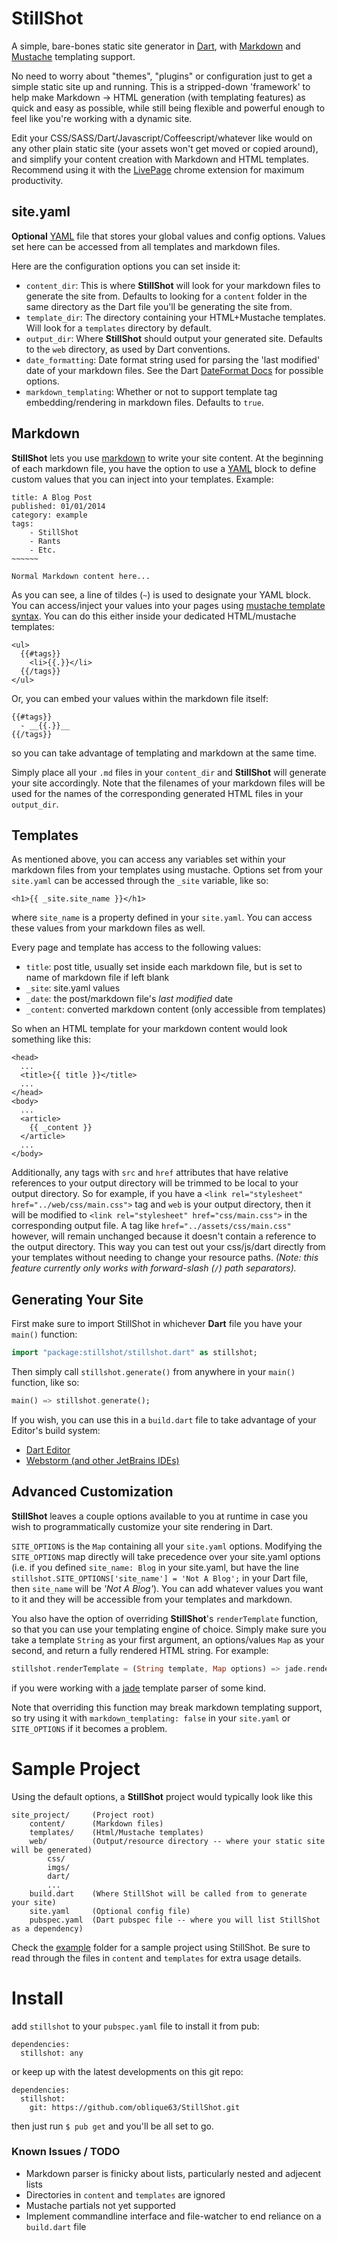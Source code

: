 StillShot
==========

A simple, bare-bones static site generator in [Dart][dart], with [Markdown][markdown]
and [Mustache][mustache] templating support.

No need to worry about "themes", "plugins" or configuration just to get a simple static site up and running.
This is a stripped-down 'framework' to help make Markdown -> HTML generation (with templating features)
as quick and easy as possible, while still being flexible and powerful enough to feel like you're working with
a dynamic site.

Edit your CSS/SASS/Dart/Javascript/Coffeescript/whatever like would on any other plain static site
(your assets won't get moved or copied around), and simplify your content creation with Markdown and HTML templates.
Recommend using it with the [LivePage][livepage] chrome extension for maximum productivity.


## site.yaml
**Optional** [YAML][yaml] file that stores your global values and config options.
Values set here can be accessed from all templates and markdown files.

Here are the configuration options you can set inside it:

- `content_dir`: This is where **StillShot** will look for your markdown files to generate the site from.
Defaults to looking for a `content` folder in the same directory as the Dart file you'll be generating the site from.
- `template_dir`: The directory containing your HTML+Mustache templates. Will look for a `templates` directory by default.
- `output_dir`: Where **StillShot** should output your generated site. Defaults to the `web` directory, as used by Dart conventions.
- `date_formatting`: Date format string used for parsing the 'last modified' date of your markdown files. See the Dart
[DateFormat Docs](https://api.dartlang.org/docs/channels/stable/latest/intl/DateFormat.html) for possible options.
- `markdown_templating`: Whether or not to support template tag embedding/rendering in markdown files. Defaults to `true`.


## Markdown
**StillShot** lets you use [markdown][markdown] to write your site content. At the beginning of each markdown file, you
have the option to use a [YAML][yaml] block to define custom values that you can inject into your templates. Example:

    title: A Blog Post
    published: 01/01/2014
    category: example
    tags:
        - StillShot
        - Rants
        - Etc.
    ~~~~~~

    Normal Markdown content here...

As you can see, a line of tildes (`~`) is used to designate your YAML block. You can access/inject your values into
your pages using [mustache template syntax][mustache]. You can do this either inside your dedicated HTML/mustache templates:

    <ul>
      {{#tags}}
        <li>{{.}}</li>
      {{/tags}}
    </ul>

Or, you can embed your values within the markdown file itself:

    {{#tags}}
      - __{{.}}__
    {{/tags}}

so you can take advantage of templating and markdown at the same time.

Simply place all your `.md` files in your `content_dir` and **StillShot** will generate your site accordingly. Note that
the filenames of your markdown files will be used for the names of the corresponding generated HTML files in your `output_dir`.


## Templates
As mentioned above, you can access any variables set within your markdown files from your templates using mustache. Options
set from your `site.yaml` can be accessed through the `_site` variable, like so:

    <h1>{{ _site.site_name }}</h1>

where `site_name` is a property defined in your `site.yaml`. You can access these values from your markdown files as well.

Every page and template has access to the following values:

- `title`: post title, usually set inside each markdown file, but is set to name of markdown file if left blank
- `_site`: site.yaml values
- `_date`: the post/markdown file's _last modified_ date
- `_content`: converted markdown content (only accessible from templates)

So when an HTML template for your markdown content would look something like this:

    <head>
      ...
      <title>{{ title }}</title>
      ...
    </head>
    <body>
      ...
      <article>
        {{ _content }}
      </article>
      ...
    </body>

Additionally, any tags with `src` and `href` attributes that have relative references to your output directory will be trimmed
to be local to your output directory. So for example, if you have a `<link rel="stylesheet" href="../web/css/main.css">` tag and
`web` is your output directory, then it will be modified to `<link rel="stylesheet" href="css/main.css">` in the corresponding
output file. A tag like `href="../assets/css/main.css"` however, will remain unchanged because it doesn't contain a reference to
the output directory. This way you can test out your css/js/dart directly from your templates without needing to change your
resource paths. _(Note: this feature currently only works with forward-slash (`/`) path separators)._


## Generating Your Site
First make sure to import StillShot in whichever **Dart** file you have your `main()` function:
```dart
import "package:stillshot/stillshot.dart" as stillshot;
```

Then simply call `stillshot.generate()` from anywhere in your `main()` function, like so:
```dart
main() => stillshot.generate();
```

If you wish, you can use this in a `build.dart` file to take advantage of your Editor's build system:

- [Dart Editor](https://www.dartlang.org/tools/editor/build.html)
- [Webstorm (and other JetBrains IDEs)](http://stackoverflow.com/questions/17266106/how-to-run-build-dart-in-webstorm)


## Advanced Customization
**StillShot** leaves a couple options available to you at runtime in case you wish to programmatically
customize your site rendering in Dart.

`SITE_OPTIONS` is the `Map` containing all your `site.yaml` options. Modifying the `SITE_OPTIONS` map directly will
take precedence over your site.yaml options (i.e. if you defined `site_name: Blog` in your site.yaml, but have the
line `stillshot.SITE_OPTIONS['site_name'] = 'Not A Blog';` in your Dart file, then `site_name` will be _'Not A Blog'_). You can
add whatever values you want to it and they will be accessible from your templates and markdown.

You also have the option of overriding **StillShot**'s  `renderTemplate` function, so that you can use
your templating engine of choice. Simply make sure you take a template `String` as your first argument, an
options/values `Map` as your second, and return a fully rendered HTML string. For example:

```dart
stillshot.renderTemplate = (String template, Map options) => jade.renderString(template, options);
```
if you were working with a [jade](http://jade-lang.com/) template parser of some kind.

Note that overriding this function may break markdown templating support, so try using it with `markdown_templating: false`
in your `site.yaml` or `SITE_OPTIONS` if it becomes a problem.


# Sample Project
Using the default options, a **StillShot** project would typically look like this

    site_project/     (Project root)
        content/      (Markdown files)
        templates/    (Html/Mustache templates)
        web/          (Output/resource directory -- where your static site will be generated)
            css/
            imgs/
            dart/
            ...
        build.dart    (Where StillShot will be called from to generate your site)
        site.yaml     (Optional config file)
        pubspec.yaml  (Dart pubspec file -- where you will list StillShot as a dependency)

Check the [example](https://github.com/oblique63/StillShot/tree/master/example) folder for a sample project using StillShot.
Be sure to read through the files in `content` and `templates` for extra usage details.


# Install
add `stillshot` to your `pubspec.yaml` file to install it from pub:

    dependencies:
      stillshot: any

or keep up with the latest developments on this git repo:

    dependencies:
      stillshot:
        git: https://github.com/oblique63/StillShot.git

then just run `$ pub get` and you'll be all set to go.


### Known Issues / TODO
- Markdown parser is finicky about lists, particularly nested and adjecent lists
- Directories in `content` and `templates` are ignored
- Mustache partials not yet supported
- Implement commandline interface and file-watcher to end reliance on a `build.dart` file

[dart]: https://www.dartlang.org/
[yaml]: http://rhnh.net/2011/01/31/yaml-tutorial
[markdown]: http://daringfireball.net/projects/markdown/syntax
[mustache]: http://mustache.github.io/mustache.5.html
[livepage]: https://chrome.google.com/webstore/detail/livepage/pilnojpmdoofaelbinaeodfpjheijkbh
[stillshot]: https://github.com/oblique63/StillShot